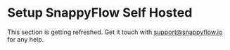 # Setup SnappyFlow Self Hosted

This section is getting refreshed. Get it touch with [support@snappyflow.io](mailto:support@snappyflow.io) for any help.
